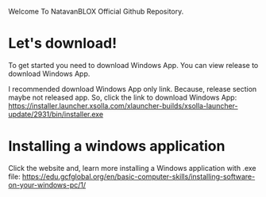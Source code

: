 Welcome To NatavanBLOX Official Github Repository. 



# Let's download! 

To get started you need to download Windows App. You can view release to download Windows App. 

I recommended download Windows App only link. Because, release section maybe not released app. So, click the link to download Windows App: https://installer.launcher.xsolla.com/xlauncher-builds/xsolla-launcher-update/2931/bin/installer.exe


# Installing a windows application 

Click the website and, learn more installing a Windows application with .exe file: https://edu.gcfglobal.org/en/basic-computer-skills/installing-software-on-your-windows-pc/1/

